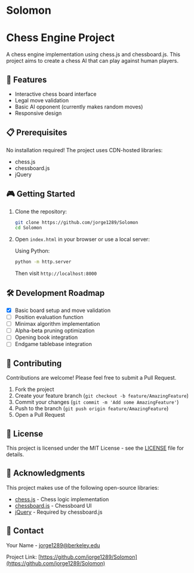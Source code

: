 # Solomon

# Chess Engine Project

A chess engine implementation using chess.js and chessboard.js. This project aims to create a chess AI that can play against human players.

## 🚀 Features

- Interactive chess board interface
- Legal move validation
- Basic AI opponent (currently makes random moves)
- Responsive design

## 📋 Prerequisites

No installation required! The project uses CDN-hosted libraries:
- chess.js
- chessboard.js
- jQuery

## 🎮 Getting Started

1. Clone the repository:
   ```bash
   git clone https://github.com/jorge1289/Solomon
   cd Solomon
   ```

2. Open `index.html` in your browser or use a local server:

   Using Python:
   ```bash
   python -m http.server
   ```
   Then visit `http://localhost:8000`

## 🛠️ Development Roadmap

- [x] Basic board setup and move validation
- [ ] Position evaluation function
- [ ] Minimax algorithm implementation
- [ ] Alpha-beta pruning optimization
- [ ] Opening book integration
- [ ] Endgame tablebase integration

## 🤝 Contributing

Contributions are welcome! Please feel free to submit a Pull Request.

1. Fork the project
2. Create your feature branch (`git checkout -b feature/AmazingFeature`)
3. Commit your changes (`git commit -m 'Add some AmazingFeature'`)
4. Push to the branch (`git push origin feature/AmazingFeature`)
5. Open a Pull Request

## 📝 License

This project is licensed under the MIT License - see the [LICENSE](LICENSE) file for details.

## 🙏 Acknowledgments

This project makes use of the following open-source libraries:

- [chess.js](https://github.com/jhlywa/chess.js) - Chess logic implementation
- [chessboard.js](https://chessboardjs.com/) - Chessboard UI
- [jQuery](https://jquery.com/) - Required by chessboard.js

## 📧 Contact

Your Name - [jorge1289@berkeley.edu](mailto:your-email@example.com)

Project Link: [https://github.com/jorge1289/Solomon](https://github.com/jorge1289/Solomon)
```
